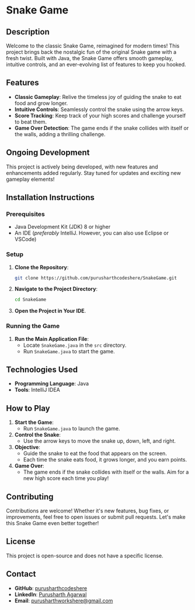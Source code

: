 # Snake Game

## Description

Welcome to the classic Snake Game, reimagined for modern times! This project brings back the nostalgic fun of the original Snake game with a fresh twist. Built with Java, the Snake Game offers smooth gameplay, intuitive controls, and an ever-evolving list of features to keep you hooked.

## Features

- **Classic Gameplay**: Relive the timeless joy of guiding the snake to eat food and grow longer.
- **Intuitive Controls**: Seamlessly control the snake using the arrow keys.
- **Score Tracking**: Keep track of your high scores and challenge yourself to beat them.
- **Game Over Detection**: The game ends if the snake collides with itself or the walls, adding a thrilling challenge.

## Ongoing Development

This project is actively being developed, with new features and enhancements added regularly. Stay tuned for updates and exciting new gameplay elements!

## Installation Instructions

### Prerequisites

- Java Development Kit (JDK) 8 or higher
- An IDE (*preferably* IntelliJ. However, you can also use Eclipse or VSCode)

### Setup

1. **Clone the Repository**:
   ```sh
   git clone https://github.com/purusharthcodeshere/SnakeGame.git
   ```
2. **Navigate to the Project Directory**:
   ```sh
   cd SnakeGame
   ```
3. **Open the Project in Your IDE**.

### Running the Game

1. **Run the Main Application File**:
   - Locate `SnakeGame.java` in the `src` directory.
   - Run `SnakeGame.java` to start the game.

## Technologies Used

- **Programming Language**: Java
- **Tools**: IntelliJ IDEA

## How to Play

1. **Start the Game**:
   - Run `SnakeGame.java` to launch the game.
2. **Control the Snake**:
   - Use the arrow keys to move the snake up, down, left, and right.
3. **Objective**:
   - Guide the snake to eat the food that appears on the screen.
   - Each time the snake eats food, it grows longer, and you earn points.
4. **Game Over**:
   - The game ends if the snake collides with itself or the walls. Aim for a new high score each time you play!

## Contributing

Contributions are welcome! Whether it's new features, bug fixes, or improvements, feel free to open issues or submit pull requests. Let's make this Snake Game even better together!

## License

This project is open-source and does not have a specific license.

## Contact

- **GitHub**: [purusharthcodeshere](https://github.com/purusharthcodeshere)
- **LinkedIn**: [Purusharth Agarwal](https://www.linkedin.com/in/purusharthagarwal/)
- **Email**: [purusharthworkshere@gmail.com](mailto:purusharthworkshere@gmail.com)
